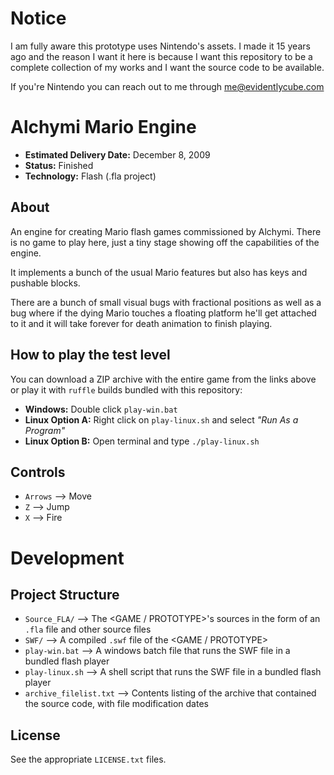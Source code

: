 # Notice
I am fully aware this prototype uses Nintendo's assets. I made it 15 years ago and
the reason I want it here is because I want this repository to be a complete
collection of my works and I want the source code to be available.

If you're Nintendo you can reach out to me through me@evidentlycube.com


# Alchymi Mario Engine

 - **Estimated Delivery Date:** December 8, 2009
 - **Status:** Finished
 - **Technology:** Flash (.fla project)


## About
An engine for creating Mario flash games commissioned by Alchymi.
There is no game to play here, just a tiny stage showing off the capabilities
of the engine.

It implements a bunch of the usual Mario features but also has keys
and pushable blocks.

There are a bunch of small visual bugs with fractional positions as well as
a bug where if the dying Mario touches a floating platform he'll get attached
to it and it will take forever for death animation to finish playing.


## How to play the test level
You can download a ZIP archive with the entire game from the links above
or play it with `ruffle` builds bundled with this repository:

 - **Windows:** Double click `play-win.bat`
 - **Linux Option A:** Right click on `play-linux.sh` and
   select *"Run As a Program"*
 - **Linux Option B:** Open terminal and type `./play-linux.sh`


## Controls
 - `Arrows` ⟶ Move
 - `Z` ⟶ Jump
 - `X` ⟶ Fire


# Development
## Project Structure
 - `Source_FLA/` ⟶ The <GAME / PROTOTYPE>'s sources in the form of an `.fla` file
    and other source files
 - `SWF/` ⟶ A compiled `.swf` file of the <GAME / PROTOTYPE>
 - `play-win.bat` ⟶ A windows batch file that runs the SWF file in
   a bundled flash player
 - `play-linux.sh` ⟶ A shell script that runs the SWF file in
   a bundled flash player
 - `archive_filelist.txt` ⟶ Contents listing of the archive that contained the
   source code, with file modification dates


## License
See the appropriate `LICENSE.txt` files.